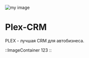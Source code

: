 ![my image](/img/plex.avif)

# Plex-CRM

PLEX - лучшая CRM для автобизнеса.

::ImageContainer
123
::